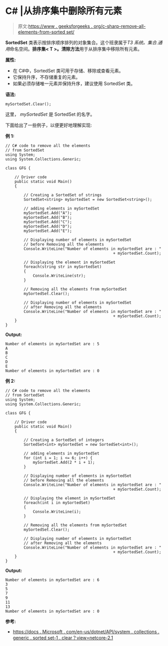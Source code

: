 # C# |从排序集中删除所有元素

> 原文:[https://www . geeksforgeeks . org/c-sharp-remove-all-elements-from-sorted set/](https://www.geeksforgeeks.org/c-sharp-remove-all-elements-from-the-sortedset/)

**SortedSet** 类表示按排序顺序排列的对象集合。这个班隶属于*T3 系统。集合.通用*命名空间。**排序集< T >。清除方法**用于从排序集中移除所有元素。

**属性:**

*   在 C#中，SortedSet 类可用于存储、移除或查看元素。
*   它保持升序，不存储重复的元素。
*   如果必须存储唯一元素并保持升序，建议使用 SortedSet 类。

**语法:**

```
mySortedSet.Clear();

```

这里， *mySortedSet* 是 SortedSet 的名字。

下面给出了一些例子，以便更好地理解实现:

**例 1:**

```
// C# code to remove all the elements
// from SortedSet
using System;
using System.Collections.Generic;

class GFG {

    // Driver code
    public static void Main()
    {

        // Creating a SortedSet of strings
        SortedSet<string> mySortedSet = new SortedSet<string>();

        // adding elements in mySortedSet
        mySortedSet.Add("A");
        mySortedSet.Add("B");
        mySortedSet.Add("C");
        mySortedSet.Add("D");
        mySortedSet.Add("E");

        // Displaying number of elements in mySortedSet
        // before Removing all the elements
        Console.WriteLine("Number of elements in mySortedSet are : " 
                                               + mySortedSet.Count);

        // Displaying the element in mySortedSet
        foreach(string str in mySortedSet)
        {
            Console.WriteLine(str);
        }

        // Removing all the elements from mySortedSet
        mySortedSet.Clear();

        // Displaying number of elements in mySortedSet
        // after Removing all the elements
        Console.WriteLine("Number of elements in mySortedSet are : " 
                                               + mySortedSet.Count);
    }
}
```

**Output:**

```
Number of elements in mySortedSet are : 5
A
B
C
D
E
Number of elements in mySortedSet are : 0

```

**例 2:**

```
// C# code to remove all the elements
// from SortedSet
using System;
using System.Collections.Generic;

class GFG {

    // Driver code
    public static void Main()
    {

        // Creating a SortedSet of integers
        SortedSet<int> mySortedSet = new SortedSet<int>();

        // adding elements in mySortedSet
        for (int i = 1; i <= 6; i++) {
            mySortedSet.Add(2 * i + 1);
        }

        // Displaying number of elements in mySortedSet
        // before Removing all the elements
        Console.WriteLine("Number of elements in mySortedSet are : " 
                                               + mySortedSet.Count);

        // Displaying the element in mySortedSet
        foreach(int i in mySortedSet)
        {
            Console.WriteLine(i);
        }

        // Removing all the elements from mySortedSet
        mySortedSet.Clear();

        // Displaying number of elements in mySortedSet
        // after Removing all the elements
        Console.WriteLine("Number of elements in mySortedSet are : "
                                               + mySortedSet.Count);
    }
}
```

**Output:**

```
Number of elements in mySortedSet are : 6
3
5
7
9
11
13
Number of elements in mySortedSet are : 0

```

**参考:**

*   [https://docs . Microsoft . com/en-us/dotnet/API/system . collections . generic . sorted set-1 . clear？view=netcore-2.1](https://docs.microsoft.com/en-us/dotnet/api/system.collections.generic.sortedset-1.clear?view=netcore-2.1)